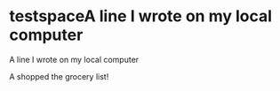 # testspaceA line I wrote on my local computer
A line I wrote on my local computer

A shopped the grocery list!
